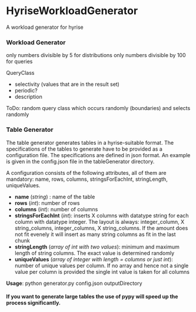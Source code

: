 # HyriseWorkloadGenerator
A workload generator for hyrise

### Workload Generator
only numbers divisible by 5 for distributions
only numbers divisible by 100 for queries


QueryClass
- selectivity (values that are in the result set)
- periodic?
- description

ToDo:
random query class which occurs randomly (boundaries) and selects randomly

### Table Generator
The table generator generates tables in a hyrise-suitable format. The specifications of the tables to generate have to be provided as a configuration file. The specifications are defined in json format. An example is given in the config.json file in the tableGenerator directory.

A configuration consists of the following attributes, all of them are mandatory: name, rows, columns, stringsForEachInt, stringLength, uniqueValues.

- **name** (*string*) : name of the table
- **rows** (*int*): number of rows
- **columns** (*int*): number of columns
- **stringsForEachInt** (*int*): inserts X columns with datatype string for each column with datatype integer. The layout is always: integer_column, X string_columns, integer_columns, X string_columns. If the amount does not fit evenely it will insert as many string columns as fit in the last chunk
- **stringLength** (*array of int with two values*): minimum and maximum length of string columns. The exact value is determined randomly
- **uniqueValues** (*array of integer with length = columns or just int*): number of unique values per column. If no array and hence not a single value per column is provided the single int value is taken for all columns

**Usage**:
python generator.py config.json outputDirectory

#### If you want to generate large tables the use of pypy will speed up the process significantly.